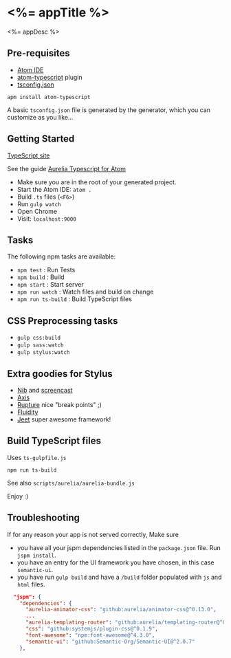 <%= appTitle %>
===============

<%= appDesc %>

Pre-requisites
--------------

-	[Atom IDE](https://atom.io/)
-	[atom-typescript](https://github.com/TypeStrong/atom-typescript#atom-typescript) plugin
-	[tsconfig.json](https://github.com/TypeStrong/atom-typescript/blob/master/docs/tsconfig.md)

`apm install atom-typescript`

A basic `tsconfig.json` file is generated by the generator, which you can customize as you like...

Getting Started
---------------

[TypeScript site](http://www.typescriptlang.org/)

See the guide [Aurelia Typescript for Atom](https://github.com/cmichaelgraham/aurelia-typescript-atom)

-	Make sure you are in the root of your generated project.
-	Start the Atom IDE: `atom .`
-	Build `.ts` files (`<F6>`\)
-	Run `gulp watch`
-	Open Chrome
-	Visit: `localhost:9000`

Tasks
-----

The following npm tasks are available:

-	`npm test` : Run Tests
-	`npm build` : Build
-	`npm start` : Start server
-	`npm run watch` : Watch files and build on change
-	`npm run ts-build` : Build TypeScript files

CSS Preprocessing tasks
-----------------------

-	`gulp css:build`
-	`gulp sass:watch`
-	`gulp stylus:watch`

Extra goodies for Stylus
------------------------

-	[Nib](https://github.com/tj/nib) and [screencast](http://www.screenr.com/M6a)
-	[Axis](http://axis.netlify.com/)
-	[Rupture](http://jenius.github.io/rupture/) nice "break points" ;)
-	[Fluidity](www.fluiditycss.com)
-	[Jeet](http://jeet.gs/) super awesome framework!

Build TypeScript files
----------------------

Uses `ts-gulpfile.js`

`npm run ts-build`

See also `scripts/aurelia/aurelia-bundle.js`

Enjoy :)

Troubleshooting
---------------

If for any reason your app is not served correctly, Make sure

-	you have all your jspm dependencies listed in the `package.json` file. Run `jspm install`.
-	you have an entry for the UI framework you have chosen, in this case `semantic-ui`.
-	you have run `gulp build` and have a `/build` folder populated with `js` and `html` files.

```json
  "jspm": {
    "dependencies": {
      "aurelia-animator-css": "github:aurelia/animator-css@^0.13.0",
      ...
      "aurelia-templating-router": "github:aurelia/templating-router@^0.14.0",
      "css": "github:systemjs/plugin-css@^0.1.9",
      "font-awesome": "npm:font-awesome@^4.3.0",
      "semantic-ui": "github:Semantic-Org/Semantic-UI@^2.0.7"
    },
```
